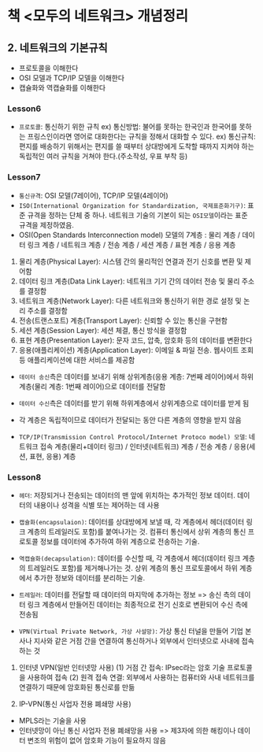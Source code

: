 # 책 <모두의 네트워크> 개념정리
## 2. 네트워크의 기본규칙
- 프로토콜을 이해한다
- OSI 모델과 TCP/IP 모델을 이해한다
- 캡슐화와 역캡슐화를 이해한다

### Lesson6
- `프로토콜`: 통신하기 위한 규칙
ex) 통신방법: 불어를 못하는 한국인과 한국어를 못하는 프링스인이라면 영어로 대화한다는 규칙을 정해서 대화할 수 있다.
ex) 통신규칙: 편지를 배송하기 위해서는 편지를 쓸 때부터 상대방에게 도착할 때까지 지켜야 하는 독립적인 여러 규칙을 거쳐야 한다.(주소작성, 우표 부착 등)

### Lesson7
- `통신규격`: OSI 모델(7레이어), TCP/IP 모델(4레이어)
- `ISO(International Organization for Standardization, 국제표준화기구)`: 표준 규격을 정하는 단체 중 하나. 네트워크 기술의 기본이 되는 `OSI모델`이라는 표준 규격을 제정하였음.
- OSI(Open Standards Interconnection model) 모델의 7계층 : 물리 계층 / 데이터 링크 계층 / 네트워크 계층 / 전송 계층 / 세션 계층 / 표현 계층 / 응용 계층
1) 물리 계층(Physical Layer): 시스템 간의 물리적인 연결과 전기 신호를 변환 및 제어함
2) 데이터 링크 계층(Data Link Layer): 네트워크 기기 간의 데이터 전송 및 물리 주소를 결정함
3) 네트워크 계층(Network Layer): 다른 네트워크와 통신하기 위한 경로 설정 및 논리 주소를 결정함
4) 전송(트랜스포트) 계층(Transport Layer): 신뢰할 수 있는 통신을 구현함
5) 세션 계층(Session Layer): 세션 체결, 통신 방식을 결정함
6) 표현 계층(Presentation Layer): 문자 코드, 압축, 암호화 등의 데이터를 변환한다
7) 응용(애플리케이션) 계층(Application Layer): 이메일 & 파일 전송. 웹사이트 조회 등 애플리케이션에 대한 서비스를 제공함

- `데이터 송신`측은 데이터를 보내기 위해 상위계층(응용 계층: 7번째 레이어)에서 하위계층(물리 계층: 1번째 레이어)으로 데이터를 전달함
- `데이터 수신`측은 데이터를 받기 위해 하위계층에서 상위계층으로 데이터를 받게 됨
- 각 계층은 독립적이므로 데이터가 전달되는 동안 다른 계층의 영향을 받지 않음


- `TCP/IP(Transmission Control Protocol/Internet Protoco model) 모델`: 네트워크 접속 계층(물리+데이터 링크) / 인터넷(네트워크) 계층 / 전송 계층 / 응용(세션, 표현, 응용) 계층


### Lesson8
- `헤더`: 저장되거나 전송되는 데이터의 맨 앞에 위치하는 추가적인 정보 데이터. 데이터의 내용이나 성격을 식별 또는 제어하는 데 사용
- `캡슐화(encapsulaion)`: 데이터를 상대방에게 보낼 때, 각 계층에서 헤더(데이터 링크 계층의 트레일러도 포함)를 붙여나가는 것. 컴퓨터 통신에서 상위 계층의 통신 프로토콜 정보를 데이터에 추가하여 하위 계층으로 전송하는 기술.
- `역캡슐화(decapsulation)`: 데이터를 수신할 때, 각 계층에서 헤더(데이터 링크 계층의 트레일러도 포함)를 제거해나가는 것. 상위 계층의 통신 프로토콜에서 하위 계층에서 추가한 정보와 데이터를 분리하는 기술.
- `트레일러`: 데이터를 전달할 때 데이터의 마지막에 추가하는 정보
=> 송신 측의 데이터 링크 계층에서 만들어진 데이터는 최종적으로 전기 신호로 변환되어 수신 측에 전송됨

- `VPN(Virtual Private Network, 가상 사설망)`: 가상 통신 터널을 만들어 기업 본사나 지사와 같은 거점 간을 연결하여 통신하거나 외부에서 인터넷으로 사내에 접속하는 것
1) 인터넷 VPN(일반 인터넷망 사용)
(1) 거점 간 접속: IPsec라는 암호 기술 프로토콜을 사용하여 접속
(2) 원격 접속 연결: 외부에서 사용하는 컴퓨터와 사내 네트워크를 연결하기 때문에 암호화된 통신로를 만듦

2) IP-VPN(통신 사업자 전용 폐쇄망 사용)
- MPLS라는 기술을 사용
- 인터넷망이 아닌 통신 사업자 전용 폐쇄망을 사용 => 제3자에 의한 해킹이나 데이터 변조의 위험이 없어 암호화 기능이 필요하지 않음



